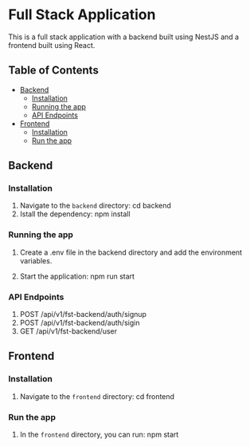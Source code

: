 # Full Stack Application

This is a full stack application with a backend built using NestJS and a frontend built using React.

## Table of Contents

- [Backend](#backend)
  - [Installation](#installation)
  - [Running the app](#running-the-app)
  - [API Endpoints](#api-endpoints)
- [Frontend](#frontend)
  - [Installation](#installation-1)
  - [Run the app](#run-the-app)

## Backend

### Installation

1. Navigate to the `backend` directory:
  cd backend
2. Istall the dependency:
  npm install

### Running the app

1. Create a .env file in the backend directory and add the environment variables.

2. Start the application:
  npm run start

### API Endpoints

1. POST /api/v1/fst-backend/auth/signup
2. POST /api/v1/fst-backend/auth/sigin
3. GET /api/v1/fst-backend/user

## Frontend

### Installation

1. Navigate to the `frontend` directory:
cd frontend

### Run the app

1. In the `frontend` directory, you can run:
npm start



